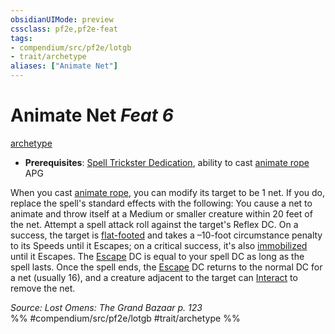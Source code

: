 ```yaml
---
obsidianUIMode: preview
cssclass: pf2e,pf2e-feat
tags:
- compendium/src/pf2e/lotgb
- trait/archetype
aliases: ["Animate Net"]
---
```

# Animate Net  *Feat 6*  
[archetype](/rules/traits/archetype.md)  

- **Prerequisites**: [Spell Trickster Dedication](/compendium/feats/spell-trickster-dedication-lotgb.md), ability to cast [animate rope](/compendium/spells/animate-rope-apg.md) APG

When you cast [animate rope](/compendium/spells/animate-rope-apg.md), you can modify its target to be 1 net. If you do, replace the spell's standard effects with the following: You cause a net to animate and throw itself at a Medium or smaller creature within 20 feet of the net. Attempt a spell attack roll against the target's Reflex DC. On a success, the target is [flat-footed](/rules/conditions.md#Flat-footed) and takes a –10-foot circumstance penalty to its Speeds until it Escapes; on a critical success, it's also [immobilized](/rules/conditions.md#Immobilized) until it Escapes. The [Escape](/rules/actions/escape.md) DC is equal to your spell DC as long as the spell lasts. Once the spell ends, the [Escape](/rules/actions/escape.md) DC returns to the normal DC for a net (usually 16), and a creature adjacent to the target can [Interact](/rules/actions/interact.md) to remove the net.

*Source: Lost Omens: The Grand Bazaar p. 123*  
%% #compendium/src/pf2e/lotgb #trait/archetype %%